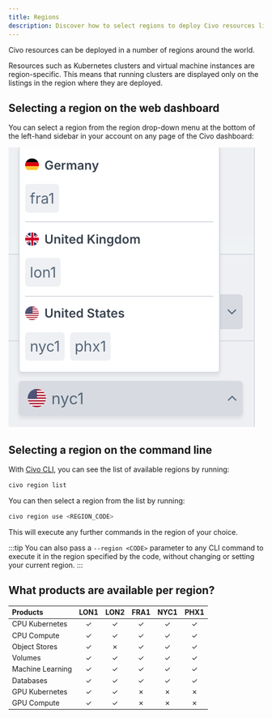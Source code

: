 ```yaml
---
title: Regions
description: Discover how to select regions to deploy Civo resources like Kubernetes clusters and VMs. Use the Civo Dashboard or CLI to manage regions effortlessly.
---
```


<head>
  <title>A Guide to Civo Regions | Civo Documentation</title>
</head>

Civo resources can be deployed in a number of regions around the world.

Resources such as Kubernetes clusters and virtual machine instances are region-specific. This means that running clusters are displayed only on the listings in the region where they are deployed.

## Selecting a region on the web dashboard

You can select a region from the region drop-down menu at the bottom of the left-hand sidebar in your account on any page of the Civo dashboard:

![Drop-down menu for selecting Civo regions](../compute/images/region-select.png)

## Selecting a region on the command line

With [Civo CLI](../overview/tools-overview), you can see the list of available regions by running:

```bash
civo region list
```

You can then select a region from the list by running:

```bash
civo region use <REGION_CODE>
```

This will execute any further commands in the region of your choice.

:::tip
You can also pass a `--region <CODE>` parameter to any CLI command to execute it in the region specified by the code, without changing or setting your current region.
:::

## What products are available per region?

| Products         | LON1 | LON2 | FRA1 | NYC1 | PHX1 |
|:-----------------|:----:|:----:|:----:|:----:|:----:|
| CPU Kubernetes   |  ✓   |  ✓   |  ✓   |  ✓   |  ✓   |
| CPU Compute      |  ✓   |  ✓   |  ✓   |  ✓   |  ✓   |
| Object Stores    |  ✓   |  ✗   |  ✓   |  ✓   |  ✓   |
| Volumes          |  ✓   |  ✓   |  ✓   |  ✓   |  ✓   |
| Machine Learning |  ✓   |  ✓   |  ✓   |  ✓   |  ✓   |
| Databases        |  ✓   |  ✓   |  ✓   |  ✓   |  ✓   |
| GPU Kubernetes   |  ✓   |  ✓   |  ✗   |  ✗   |  ✗   |
| GPU Compute      |  ✓   |  ✓   |  ✗   |  ✗   |  ✗   |

